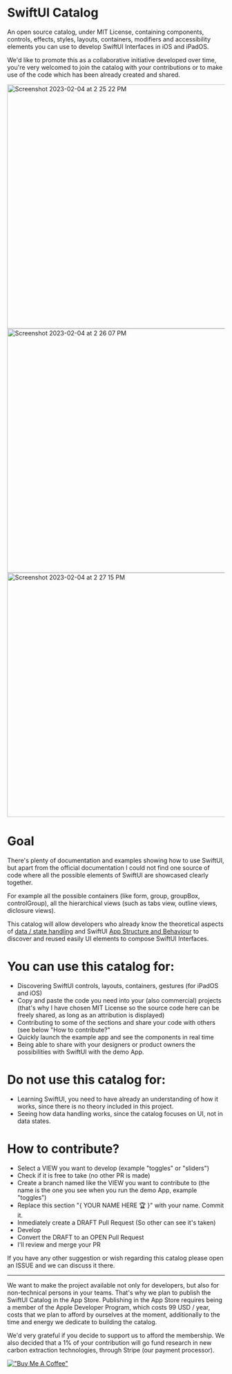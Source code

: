 # SwiftUI Catalog
An open source catalog, under MIT License, containing components, controls, effects, styles, layouts, containers, modifiers and accessibility elements you can use to develop SwiftUI Interfaces in iOS and iPadOS.


We'd like to promote this as a collaborative initiative developed over time, you're very welcomed to join the catalog with your contributions or to make use of the code which has been already created and shared.

<img width="565" alt="Screenshot 2023-02-04 at 2 25 22 PM" src="https://user-images.githubusercontent.com/815372/216770302-6002d635-ff7f-404d-99c3-413a55fc13ef.png">

<img width="565" alt="Screenshot 2023-02-04 at 2 26 07 PM" src="https://user-images.githubusercontent.com/815372/216770308-ce08309c-94cb-4b26-acf1-c6e5c42367be.png">

<img width="565" alt="Screenshot 2023-02-04 at 2 27 15 PM" src="https://user-images.githubusercontent.com/815372/216770316-2ea7e37d-4d07-443f-b9cf-b80896e3f470.png">

# Goal
There's plenty of documentation and examples showing how to use SwiftUI, but apart from the official documentation I could not find one source of code where all the possible elements of SwiftUI are showcased clearly together. 

For example all the possible containers (like form, group, groupBox, controlGroup), all the hierarchical views (such as tabs view, outline views, diclosure views). 


This catalog will allow developers who already know the theoretical aspects of [data / state handling](https://developer.apple.com/documentation/swiftui/state-and-data-flow) and SwiftUI [App Structure and Behaviour](https://developer.apple.com/documentation/swiftui/app-structure-and-behavior) to discover and reused easily UI elements to compose SwiftUI Interfaces.

# You can use this catalog for:

- Discovering SwiftUI controls, layouts, containers, gestures (for iPadOS and iOS)
- Copy and paste the code you need into your (also commercial) projects (that's why I have chosen MIT License so the source code here can be freely shared, as long as an attribution is displayed)
- Contributing to some of the sections and share your code with others (see below "How to contribute?"
- Quickly launch the example app and see the components in real time
- Being able to share with your designers or product owners the possibilities with SwiftUI with the demo App.

# Do not use this catalog for:
- Learning SwiftUI, you need to have already an understanding of how it works, since there is no theory included in this project.
- Seeing how data handling works, since the catalog focuses on UI, not in data states.

# How to contribute?
- Select a VIEW you want to develop (example "toggles" or "sliders")
- Check if it is free to take (no other PR is made)
- Create a branch named like the VIEW you want to contribute to (the name is the one you see when you run the demo App, example "toggles")
- Replace this section "{ YOUR NAME HERE 🏆 }" with your name. Commit it.
- Inmediately create a DRAFT Pull Request (So other can see it's taken)
- Develop
- Convert the DRAFT to an OPEN Pull Request
- I'll review and merge your PR

If you have any other suggestion or wish regarding this catalog please open an ISSUE and we can discuss it there.

_________________

We want to make the project available not only for developers, but also for non-technical persons in your teams. That's why we plan to publish the SwiftUI Catalog in the App Store. Publishing in the App Store requires being a member of the Apple Developer Program, which costs 99 USD / year, costs that we plan to afford by ourselves at the moment, additionally to the time and energy we dedicate to building the catalog. 

We'd very grateful if you decide to support us to afford the membership.
We also decided that a 1% of your contribution will go fund research in new carbon extraction technologies, through Stripe (our payment processor). 

[!["Buy Me A Coffee"](https://www.buymeacoffee.com/assets/img/custom_images/orange_img.png)](https://www.buymeacoffee.com/swiftuicatalog)
